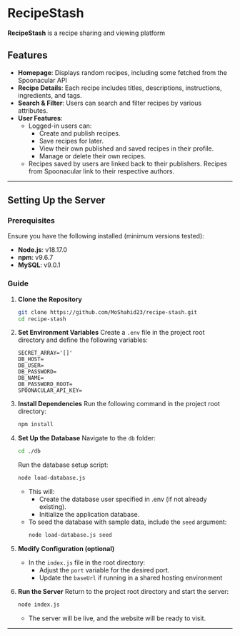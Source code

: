 # RecipeStash

**RecipeStash** is a recipe sharing and viewing platform

## Features
- **Homepage**: Displays random recipes, including some fetched from the Spoonacular API
- **Recipe Details**: Each recipe includes titles, descriptions, instructions, ingredients, and tags.
- **Search & Filter**: Users can search and filter recipes by various attributes.
- **User Features**:
  - Logged-in users can:
    - Create and publish recipes.
    - Save recipes for later.
    - View their own published and saved recipes in their profile.
    - Manage or delete their own recipes.
  - Recipes saved by users are linked back to their publishers. Recipes from Spoonacular link to their respective authors.

---

## Setting Up the Server

### Prerequisites
Ensure you have the following installed (minimum versions tested):
- **Node.js**: v18.17.0
- **npm**: v9.6.7
- **MySQL**: v9.0.1

### Guide

1. **Clone the Repository**
   ```bash
   git clone https://github.com/MoShahid23/recipe-stash.git
   cd recipe-stash
   ```

2. **Set Environment Variables**
   Create a `.env` file in the project root directory and define the following variables:
   ```env
   SECRET_ARRAY='[]'
   DB_HOST=
   DB_USER=
   DB_PASSWORD=
   DB_NAME=
   DB_PASSWORD_ROOT=
   SPOONACULAR_API_KEY=
   ```

3. **Install Dependencies**
   Run the following command in the project root directory:
   ```bash
   npm install
   ```

4. **Set Up the Database**
   Navigate to the `db` folder:
   ```bash
   cd ./db
   ```
   Run the database setup script:
   ```bash
   node load-database.js
   ```
   - This will:
     - Create the database user specified in .env (if not already existing).
     - Initialize the application database.
   - To seed the database with sample data, include the `seed` argument:
     ```bash
     node load-database.js seed
     ```

5. **Modify Configuration (optional)**
   - In the `index.js` file in the root directory:
     - Adjust the `port` variable for the desired port.
     - Update the `baseUrl` if running in a shared hosting environment

6. **Run the Server**
   Return to the project root directory and start the server:
   ```bash
   node index.js
   ```
   - The server will be live, and the website will be ready to visit.

---
